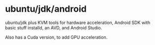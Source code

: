 # ubuntu/jdk/android

ubuntu/jdk plus KVM tools for hardware acceleration, Android SDK with basic stuff installd, an AVD, and Android Studio.

Also has a Cuda version, to add GPU acceleration.
